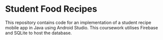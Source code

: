 # Student Food Recipes
This repository contains code for an implementation of a student recipe mobile app in Java using Android Studio. This coursework utilises Firebase and SQLite to host the database. 
